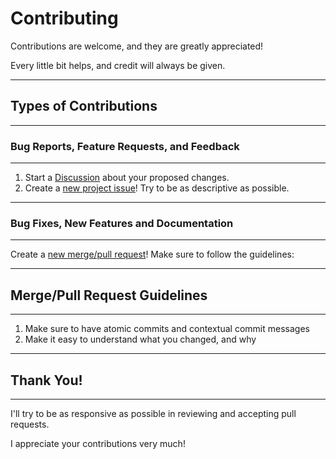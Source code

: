 # Contributing

Contributions are welcome, and they are greatly appreciated!

Every little bit helps, and credit will always be given.

---

## Types of Contributions

---

### Bug Reports, Feature Requests, and Feedback

---

1. Start a [Discussion][0] about your proposed changes.
2. Create a [new project issue][1]! Try to be as descriptive as possible.

---

### Bug Fixes, New Features and Documentation

---

Create a [new merge/pull request][2]! Make sure to follow the guidelines:

---

## Merge/Pull Request Guidelines

---

1. Make sure to have atomic commits and contextual commit messages
2. Make it easy to understand what you changed, and why

---

<!-- markdownlint-disable MD026 -->

## Thank You!

<!-- markdownlint-enable MD026 -->

---

I'll try to be as responsive as possible in reviewing and accepting pull requests.

I appreciate your contributions very much!

[0]: https://github.com/tallguyjenks/PyRM/discussions
[1]: https://github.com/tallguyjenks/PyRM/issues/new
[2]: https://github.com/tallguyjenks/PyRM/compare
